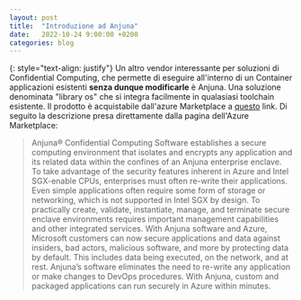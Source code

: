 ```yaml
---
layout: post
title:  "Introduzione ad Anjuna"
date:   2022-10-24 9:00:00 +0200
categories: blog
---
```

{: style="text-align: justify"}
Un altro vendor interessante per soluzioni di Confidential Computing, che permette di eseguire all'interno di un Container applicazioni esistenti **senza dunque modificarle** è Anjuna. Una soluzione denominata "library os" che si integra facilmente in qualasiasi toolchain esistente. Il prodotto è acquistabile dall'azure Marketplace a [questo](https://azuremarketplace.microsoft.com/en-us/marketplace/apps/anjuna1646713490052.anjuna_cc_mgdapp) link. Di seguito la descrizione presa direttamente dalla pagina dell'Azure Marketplace:

> Anjuna® Confidential Computing Software establishes a secure computing environment that isolates and encrypts any application and its related data within the confines of an Anjuna enterprise enclave. To take advantage of the security features inherent in Azure and Intel SGX-enable CPUs, enterprises must often re-write their applications. Even simple applications often require some form of storage or networking, which is not supported in Intel SGX by design. To practically create, validate, instantiate, manage, and terminate secure enclave environments requires important management capabilities and other integrated services. With Anjuna software and Azure, Microsoft customers can now secure applications and data against insiders, bad actors, malicious software, and more by protecting data by default. This includes data being executed, on the network, and at rest. Anjuna’s software eliminates the need to re-write any application or make changes to DevOps procedures. With Anjuna, custom and packaged applications can run securely in Azure within minutes.